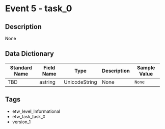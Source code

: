 # Event 5 - task_0

## Description
None

## Data Dictionary
|Standard Name|Field Name|Type|Description|Sample Value|
|---|---|---|---|---|
|TBD|astring|UnicodeString|None|`None`|

## Tags
* etw_level_Informational
* etw_task_task_0
* version_1